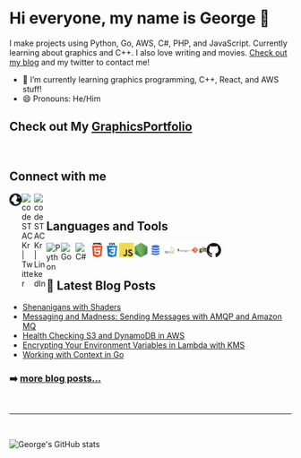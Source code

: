 # Hi everyone, my name is George 👋

I make projects using Python, Go, AWS, C#, PHP, and JavaScript. Currently learning about graphics and C++. I also love writing and movies. [Check out my blog](https://georgeoffley.com/) and my twitter to contact me!

- 🌱 I’m currently learning graphics programming, C++, React, and AWS stuff!
- 😄 Pronouns: He/Him

## **Check out My [GraphicsPortfolio](https://github.com/georgeoffley/GraphicsPortfolio)**

<br>

## **Connect with me**

[<img align="left" alt="codeSTACKr.com" width="22px" src="https://raw.githubusercontent.com/iconic/open-iconic/master/svg/globe.svg" />][website]
[<img align="left" alt="codeSTACKr | Twitter" width="22px" src="https://cdn.jsdelivr.net/npm/simple-icons@v3/icons/twitter.svg" />][twitter]
[<img align="left" alt="codeSTACKr | LinkedIn" width="22px" src="https://cdn.jsdelivr.net/npm/simple-icons@v3/icons/linkedin.svg" />][linkedin]

<br/>

## **Languages and Tools**

[<img align="left" alt="Python" width="26px" src="https://raw.githubusercontent.com/jmnote/z-icons/master/svg/python.svg" />][non-link]
[<img align="left" alt="Go" width="26px" src="https://raw.githubusercontent.com/jmnote/z-icons/master/svg/go.svg" />][non-link]
[<img align="left" alt="C#" width="26px" src="https://raw.githubusercontent.com/jmnote/z-icons/master/svg/csharp.svg" />][non-link]
[<img align="left" alt="HTML5" width="26px" src="https://raw.githubusercontent.com/github/explore/80688e429a7d4ef2fca1e82350fe8e3517d3494d/topics/html/html.png" />][non-link]
[<img align="left" alt="CSS3" width="26px" src="https://raw.githubusercontent.com/github/explore/80688e429a7d4ef2fca1e82350fe8e3517d3494d/topics/css/css.png" />][non-link]
[<img align="left" alt="JavaScript" width="26px" src="https://raw.githubusercontent.com/github/explore/80688e429a7d4ef2fca1e82350fe8e3517d3494d/topics/javascript/javascript.png" />][non-link]
[<img align="left" alt="Node.js" width="26px" src="https://raw.githubusercontent.com/github/explore/80688e429a7d4ef2fca1e82350fe8e3517d3494d/topics/nodejs/nodejs.png" />][non-link]
[<img align="left" alt="SQL" width="26px" src="https://raw.githubusercontent.com/github/explore/80688e429a7d4ef2fca1e82350fe8e3517d3494d/topics/sql/sql.png" />][non-link]
[<img align="left" alt="MySQL" width="26px" src="https://raw.githubusercontent.com/github/explore/80688e429a7d4ef2fca1e82350fe8e3517d3494d/topics/mysql/mysql.png" />][non-link]
[<img align="left" alt="MongoDB" width="26px" src="https://raw.githubusercontent.com/github/explore/80688e429a7d4ef2fca1e82350fe8e3517d3494d/topics/mongodb/mongodb.png" />][non-link]
[<img align="left" alt="Git" width="26px" src="https://raw.githubusercontent.com/github/explore/80688e429a7d4ef2fca1e82350fe8e3517d3494d/topics/git/git.png" />][non-link]
[<img align="left" alt="GitHub" width="26px" src="https://raw.githubusercontent.com/github/explore/78df643247d429f6cc873026c0622819ad797942/topics/github/github.png" />][non-link]

<br/>
<br>

## **📕 Latest Blog Posts**
<!-- BLOG-POST-LIST:START -->
- [Shenanigans with Shaders](https://dev.to/georgeoffley/shenanigans-with-shaders-3i97)
- [Messaging and Madness: Sending Messages with AMQP and Amazon MQ](https://dev.to/aws-builders/messaging-and-madness-sending-messages-with-amqp-and-amazon-mq-2m9b)
- [Health Checking S3 and DynamoDB in AWS](https://dev.to/aws-builders/health-checking-s3-and-dynamodb-in-aws-3ocl)
- [Encrypting Your Environment Variables in Lambda with KMS](https://dev.to/georgeoffley/encrypting-your-environment-variables-in-lambda-with-kms-2l0h)
- [Working with Context in Go](https://dev.to/georgeoffley/working-with-context-in-go-75e)
<!-- BLOG-POST-LIST:END -->

### **➡️ [more blog posts...](https://georgeoffley.com/)**

<br>

---

<br>

![George's GitHub stats](https://github-readme-stats.vercel.app/api?username=georgeoffley&show_icons=true&count_private=true)

<!--
Link Definitions
-->

[website]: https://georgeoffley.com/
[twitter]: https://twitter.com/georgeoffley
[linkedin]: https://www.linkedin.com/in/georgeoffley/
[non-link]: #

<!--
**georgeoffley/georgeoffley** is a ✨ _special_ ✨ repository because its `README.md` (this file) appears on your GitHub profile.

Here are some ideas to get you started:

- 🔭 I’m currently working on ...
- 🌱 I’m currently learning ...
- 👯 I’m looking to collaborate on ...
- 🤔 I’m looking for help with ...
- 💬 Ask me about ...
- 📫 How to reach me: ...
- 😄 Pronouns: ...
- ⚡ Fun fact: ...
-->
